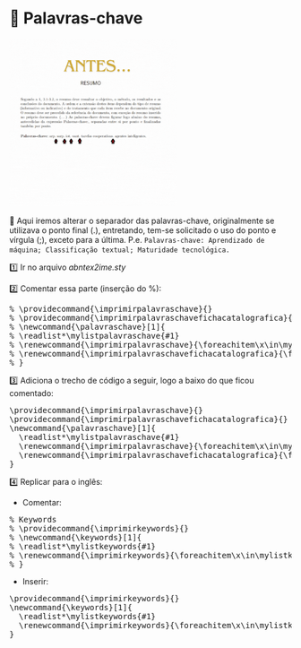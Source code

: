 # :memo: Palavras-chave

<img src="/imagens/palavrachave.gif" alt="Descrição da imagem" width="300">

:speech_balloon: Aqui iremos alterar o separador das palavras-chave, originalmente se utilizava o ponto final (.), entretando, tem-se solicitado o uso do ponto e vírgula (;), exceto para a última. P.e. `Palavras-chave: Aprendizado de máquina; Classificação textual; Maturidade tecnológica.`

:one: Ir no arquivo *abntex2ime.sty*

:two: Comentar essa parte (inserção do %):

<pre>
% \providecommand{\imprimirpalavraschave}{}
% \providecommand{\imprimirpalavraschavefichacatalografica}{}
% \newcommand{\palavraschave}[1]{
% \readlist*\mylistpalavraschave{#1}
% \renewcommand{\imprimirpalavraschave}{\foreachitem\x\in\mylistpalavraschave[]{\x.\ifx\xcnt\mylistpalavraschavelen\else \ \fi}}
% \renewcommand{\imprimirpalavraschavefichacatalografica}{\foreachitem\x\in\mylistpalavraschave[]{\xcnt . \x . }}
% }
</pre>

:three: Adiciona o trecho de código a seguir, logo a baixo do que ficou comentado: 

<pre>
\providecommand{\imprimirpalavraschave}{}
\providecommand{\imprimirpalavraschavefichacatalografica}{}
\newcommand{\palavraschave}[1]{
  \readlist*\mylistpalavraschave{#1}
  \renewcommand{\imprimirpalavraschave}{\foreachitem\x\in\mylistpalavraschave[]{\x\ifnum\xcnt=\mylistpalavraschavelen.\else; \fi}}
  \renewcommand{\imprimirpalavraschavefichacatalografica}{\foreachitem\x\in\mylistpalavraschave[]{\xcnt . \x \ifnum\xcnt=\mylistpalavraschavelen.\else; \fi}}
}
</pre>

:four: Replicar para o inglês:

- Comentar:
<pre>
% Keywords
% \providecommand{\imprimirkeywords}{}
% \newcommand{\keywords}[1]{
% \readlist*\mylistkeywords{#1}
% \renewcommand{\imprimirkeywords}{\foreachitem\x\in\mylistkeywords[]{\x.\ifx\xcnt\mylistkeywordslen\else \ \fi}}
% }
</pre>

- Inserir:

<pre>
\providecommand{\imprimirkeywords}{}
\newcommand{\keywords}[1]{
  \readlist*\mylistkeywords{#1}
  \renewcommand{\imprimirkeywords}{\foreachitem\x\in\mylistkeywords[]{\x\ifnum\xcnt=\mylistkeywordslen.\else; \fi}}
}
</pre>
